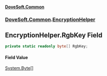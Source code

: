 #### [DoveSoft.Common](./index.md 'index')
### [DoveSoft.Common](./DoveSoft-Common.md 'DoveSoft.Common').[EncryptionHelper](./DoveSoft-Common-EncryptionHelper.md 'DoveSoft.Common.EncryptionHelper')
## EncryptionHelper.RgbKey Field
  
```csharp
private static readonly byte[] RgbKey;
```
#### Field Value
[System.Byte](https://docs.microsoft.com/en-us/dotnet/api/System.Byte 'System.Byte')[[]](https://docs.microsoft.com/en-us/dotnet/api/System.Array 'System.Array')  
